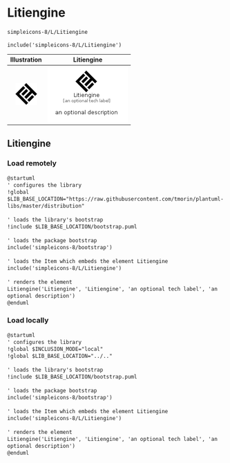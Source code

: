 # Litiengine


```text
simpleicons-8/L/Litiengine
```

```text
include('simpleicons-8/L/Litiengine')
```



| Illustration | Litiengine |
| :---: | :---: |
| ![illustration for Illustration](../../simpleicons-8/L/Litiengine.png) | ![illustration for Litiengine](../../simpleicons-8/L/Litiengine.Local.png) |




## Litiengine

### Load remotely
```plantuml
@startuml
' configures the library
!global $LIB_BASE_LOCATION="https://raw.githubusercontent.com/tmorin/plantuml-libs/master/distribution"

' loads the library's bootstrap
!include $LIB_BASE_LOCATION/bootstrap.puml

' loads the package bootstrap
include('simpleicons-8/bootstrap')

' loads the Item which embeds the element Litiengine
include('simpleicons-8/L/Litiengine')

' renders the element
Litiengine('Litiengine', 'Litiengine', 'an optional tech label', 'an optional description')
@enduml
```

### Load locally
```plantuml
@startuml
' configures the library
!global $INCLUSION_MODE="local"
!global $LIB_BASE_LOCATION="../.."

' loads the library's bootstrap
!include $LIB_BASE_LOCATION/bootstrap.puml

' loads the package bootstrap
include('simpleicons-8/bootstrap')

' loads the Item which embeds the element Litiengine
include('simpleicons-8/L/Litiengine')

' renders the element
Litiengine('Litiengine', 'Litiengine', 'an optional tech label', 'an optional description')
@enduml
```

